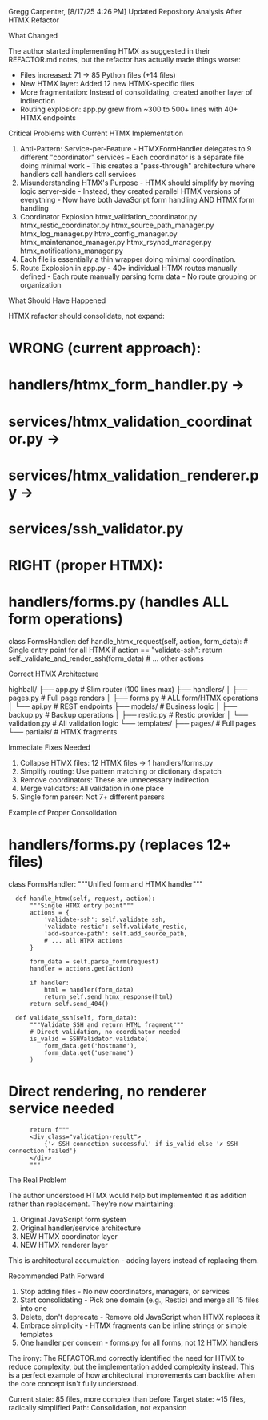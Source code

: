 Gregg Carpenter, [8/17/25 4:26 PM]
Updated Repository Analysis After HTMX Refactor

  What Changed

  The author started implementing HTMX as suggested in their REFACTOR.md notes, but the refactor has actually made things worse:

  - Files increased: 71 → 85 Python files (+14 files)
  - New HTMX layer: Added 12 new HTMX-specific files
  - More fragmentation: Instead of consolidating, created another layer of indirection
  - Routing explosion: app.py grew from ~300 to 500+ lines with 40+ HTMX endpoints

  Critical Problems with Current HTMX Implementation

  1. Anti-Pattern: Service-per-Feature
    - HTMXFormHandler delegates to 9 different "coordinator" services
    - Each coordinator is a separate file doing minimal work
    - This creates a "pass-through" architecture where handlers call handlers call services
  2. Misunderstanding HTMX's Purpose
    - HTMX should simplify by moving logic server-side
    - Instead, they created parallel HTMX versions of everything
    - Now have both JavaScript form handling AND HTMX form handling
  3. Coordinator Explosion
  htmx_validation_coordinator.py
  htmx_restic_coordinator.py
  htmx_source_path_manager.py
  htmx_log_manager.py
  htmx_config_manager.py
  htmx_maintenance_manager.py
  htmx_rsyncd_manager.py
  htmx_notifications_manager.py
  3. Each file is essentially a thin wrapper doing minimal coordination.
  4. Route Explosion in app.py
    - 40+ individual HTMX routes manually defined
    - Each route manually parsing form data
    - No route grouping or organization

  What Should Have Happened

  HTMX refactor should consolidate, not expand:

  # WRONG (current approach):
  # handlers/htmx_form_handler.py →
  # services/htmx_validation_coordinator.py →
  # services/htmx_validation_renderer.py →
  # services/ssh_validator.py

  # RIGHT (proper HTMX):
  # handlers/forms.py (handles ALL form operations)
  class FormsHandler:
      def handle_htmx_request(self, action, form_data):
          # Single entry point for all HTMX
          if action == "validate-ssh":
              return self._validate_and_render_ssh(form_data)
          # ... other actions

  Correct HTMX Architecture

  highball/
  ├── app.py                    # Slim router (100 lines max)
  ├── handlers/
  │   ├── pages.py             # Full page renders
  │   ├── forms.py             # ALL form/HTMX operations
  │   └── api.py               # REST endpoints
  ├── models/                   # Business logic
  │   ├── backup.py            # Backup operations
  │   ├── restic.py            # Restic provider
  │   └── validation.py        # All validation logic
  └── templates/
      ├── pages/               # Full pages
      └── partials/            # HTMX fragments

  Immediate Fixes Needed

  1. Collapse HTMX files: 12 HTMX files → 1 handlers/forms.py
  2. Simplify routing: Use pattern matching or dictionary dispatch
  3. Remove coordinators: These are unnecessary indirection
  4. Merge validators: All validation in one place
  5. Single form parser: Not 7+ different parsers

  Example of Proper Consolidation

  # handlers/forms.py (replaces 12+ files)
  class FormsHandler:
      """Unified form and HTMX handler"""

      def handle_htmx(self, request, action):
          """Single HTMX entry point"""
          actions = {
              'validate-ssh': self.validate_ssh,
              'validate-restic': self.validate_restic,
              'add-source-path': self.add_source_path,
              # ... all HTMX actions
          }

          form_data = self.parse_form(request)
          handler = actions.get(action)

          if handler:
              html = handler(form_data)
              return self.send_htmx_response(html)
          return self.send_404()

      def validate_ssh(self, form_data):
          """Validate SSH and return HTML fragment"""
          # Direct validation, no coordinator needed
          is_valid = SSHValidator.validate(
              form_data.get('hostname'),
              form_data.get('username')
          )

  # Direct rendering, no renderer service needed
          return f"""
          <div class="validation-result">
              {'✓ SSH connection successful' if is_valid else '✗ SSH connection failed'}
          </div>
          """

  The Real Problem

  The author understood HTMX would help but implemented it as addition rather than replacement. They're now maintaining:

  1. Original JavaScript form system
  2. Original handler/service architecture
  3. NEW HTMX coordinator layer
  4. NEW HTMX renderer layer

  This is architectural accumulation - adding layers instead of replacing them.

  Recommended Path Forward

  1. Stop adding files - No new coordinators, managers, or services
  2. Start consolidating - Pick one domain (e.g., Restic) and merge all 15 files into one
  3. Delete, don't deprecate - Remove old JavaScript when HTMX replaces it
  4. Embrace simplicity - HTMX fragments can be inline strings or simple templates
  5. One handler per concern - forms.py for all forms, not 12 HTMX handlers

  The irony: The REFACTOR.md correctly identified the need for HTMX to reduce complexity, but the implementation added complexity instead. This is a
  perfect example of how architectural improvements can backfire when the core concept isn't fully understood.

  Current state: 85 files, more complex than before
  Target state: ~15 files, radically simplified
  Path: Consolidation, not expansion
